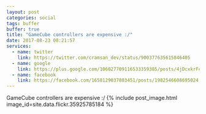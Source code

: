 ```yaml
---
layout: post
categories: social
tags: buffer
buffer: true
title: "GameCube controllers are expensive :/"
date: 2017-08-23 08:21:57
services: 
  - name: twitter
    link: https://twitter.com/cramsan_dev/status/900377635615846405
  - name: google
    link: https://plus.google.com/106027709116533359385/posts/4jDcxkrFc95
  - name: facebook
    link: https://facebook.com/1658129037803451/posts/1982546608695024
---
```

GameCube controllers are expensive :/
{% include post_image.html image_id=site.data.flickr.35925785184 %}
